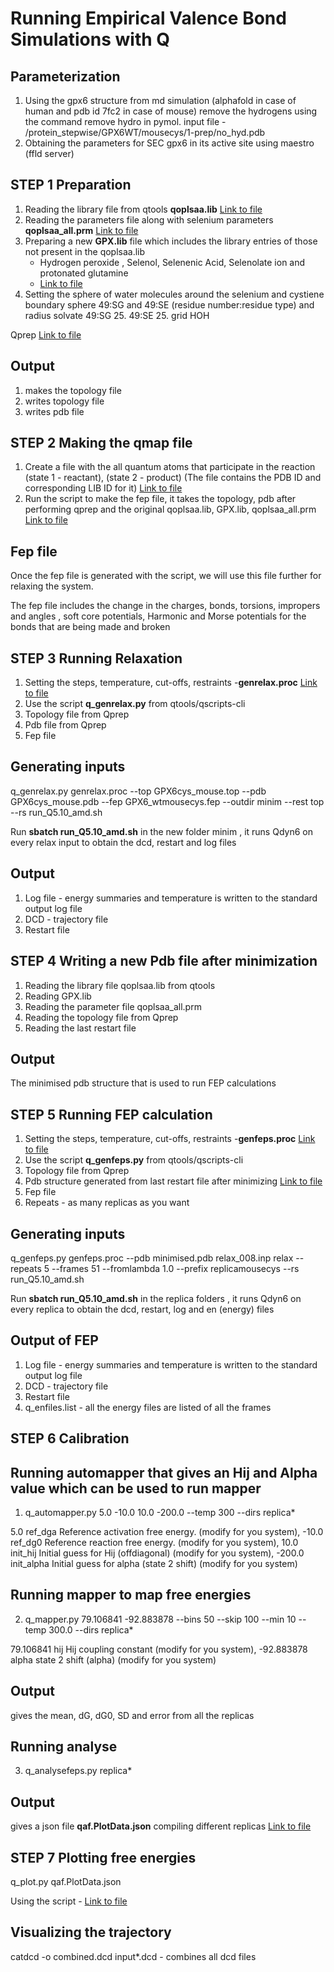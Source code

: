 # Running Empirical Valence Bond Simulations with Q

## Parameterization

1. Using the gpx6 structure from md simulation (alphafold in case of human and pdb id 7fc2 in case of mouse) remove the hydrogens using the command remove hydro in pymol. input file - /protein_stepwise/GPX6WT/mousecys/1-prep/no_hyd.pdb
2. Obtaining the parameters for SEC gpx6 in its active site using maestro (ffld server)
   
## STEP 1 Preparation 

1. Reading the library file from qtools **qoplsaa.lib**
[Link to file](https://github.com/ND7996/PhD_Thesis/blob/main/EVB/protein_stepwise/GPX6WT/mousecys/1-prep/qoplsaa.lib)
2. Reading the parameters file along with selenium parameters **qoplsaa_all.prm**
   [Link to file](https://github.com/ND7996/PhD_Thesis/blob/main/EVB/protein_stepwise/GPX6WT/mousecys/1-prep/qoplsaa_all.prm)
3. Preparing a new **GPX.lib** file which includes the library entries of those not present in the qoplsaa.lib
   - Hydrogen peroxide , Selenol, Selenenic Acid, Selenolate ion and protonated glutamine
   -  [Link to file](https://github.com/ND7996/PhD_Thesis/blob/main/EVB/protein_stepwise/GPX6WT/mousecys/1-prep/GPX.lib)
4. Setting the sphere of water molecules around the selenium and cystiene 
boundary sphere 49:SG and 49:SE (residue number:residue type) and radius solvate 49:SG 25. 49:SE 25. grid HOH

Qprep
[Link to file](https://github.com/ND7996/PhD_Thesis/blob/main/EVB/protein_stepwise/GPX6WT/mousecys/1-prep/prep5.inp)

## Output 

1. makes the topology file 
2. writes topology file 
3. writes pdb file 

##  STEP 2 Making the qmap file

1. Create a file with the all quantum atoms that participate in the reaction (state 1 - reactant), (state 2 - product) (The file contains the PDB ID and corresponding LIB ID for it) [Link to file](https://github.com/ND7996/PhD_Thesis/blob/main/EVB/protein_stepwise/GPX6WT/mousecys/1-prep/fepqmapmousecys.qmap)
2. Run the script to make the fep file, it takes the topology, pdb after performing qprep and the original qoplsaa.lib, GPX.lib, qoplsaa_all.prm  [Link to file](https://github.com/ND7996/PhD_Thesis/blob/main/EVB/protein_stepwise/GPX6WT/mousecys/1-prep/makeFEPmousecys.py)

## Fep file

Once the fep file is generated with the script, we will use this file further for relaxing the system. 

The fep file includes the change in the charges, bonds, torsions, impropers and angles , soft core potentials, Harmonic and Morse potentials for the bonds that are being made and broken

##  STEP 3 Running Relaxation

1. Setting the steps, temperature, cut-offs, restraints -**genrelax.proc** [Link to file](https://github.com/ND7996/PhD_Thesis/blob/main/EVB/protein_stepwise/GPX6WT/mousecys/1-prep/genrelax.proc)
2. Use the script **q_genrelax.py** from qtools/qscripts-cli
3. Topology file from Qprep
4. Pdb file from Qprep
5. Fep file 

## Generating inputs

q_genrelax.py genrelax.proc --top GPX6cys_mouse.top  --pdb GPX6cys_mouse.pdb --fep GPX6_wtmousecys.fep --outdir minim --rest top --rs run_Q5.10_amd.sh

Run **sbatch run_Q5.10_amd.sh** in the new folder minim , it runs Qdyn6 on every relax input to obtain the dcd, restart and log files 

## Output 

1. Log file - energy summaries and temperature is written to the standard output log file
2. DCD - trajectory file
3. Restart file

##  STEP 4 Writing a new Pdb file after minimization 

1. Reading the library file qoplsaa.lib from qtools
2. Reading GPX.lib     
3. Reading the parameter file qoplsaa_all.prm
4. Reading the topology file from Qprep
5. Reading the last restart file

## Output

The minimised pdb structure that is used to run FEP calculations

##  STEP 5 Running FEP calculation

1. Setting the steps, temperature, cut-offs, restraints -**genfeps.proc** [Link to file](https://github.com/ND7996/PhD_Thesis/blob/main/EVB/protein_stepwise/GPX6WT/mousecys/1-prep/genfeps.proc)
2. Use the script **q_genfeps.py** from qtools/qscripts-cli
3. Topology file from Qprep
4. Pdb structure generated from last restart file after minimizing [Link to file](https://github.com/ND7996/PhD_Thesis/blob/main/EVB/protein_stepwise/GPX6WT/mousecys/1-prep/GPX6cys_mouserestart.pdb)
5. Fep file 
6. Repeats - as many replicas as you want

## Generating inputs

q_genfeps.py genfeps.proc --pdb minimised.pdb relax_008.inp relax --repeats 5 --frames 51 --fromlambda 1.0 --prefix replicamousecys --rs run_Q5.10_amd.sh

Run **sbatch run_Q5.10_amd.sh** in the replica folders , it runs Qdyn6 on every replica to obtain the dcd, restart, log and en (energy) files 

## Output of FEP

1. Log file - energy summaries and temperature is written to the standard output log file
2. DCD - trajectory file
3. Restart file
4. q_enfiles.list - all the energy files are listed of all the frames 

## STEP 6 Calibration

## Running automapper that gives an Hij and Alpha value which can be used to run mapper 
1. q_automapper.py 5.0 -10.0 10.0 -200.0 --temp 300 --dirs replica*
   
 5.0  ref_dga Reference activation free energy. (modify for you system), -10.0  ref_dg0  Reference reaction free energy. (modify for you system), 10.0  init_hij  Initial guess for Hij (offdiagonal) (modify  for you system), -200.0 init_alpha Initial guess for alpha (state 2 shift) (modify for you system)

## Running mapper to map free energies

2. q_mapper.py 79.106841 -92.883878 --bins 50 --skip 100 --min 10 --temp 300.0 --dirs replica*

79.106841 hij  Hij coupling constant (modify  for you system), -92.883878 alpha state 2 shift (alpha) (modify  for you system)

## Output 

gives the mean, dG, dG0, SD and error from all the replicas 

## Running analyse

3.  q_analysefeps.py replica* 

## Output 

gives a json file **qaf.PlotData.json** compiling different replicas [Link to file](https://github.com/ND7996/PhD_Thesis/blob/main/EVB/protein_stepwise/GPX6WT/mousecys/1-prep/qaf.PlotData.json)

##  STEP 7 Plotting free energies 

q_plot.py qaf.PlotData.json 

Using the script - [Link to file](https://github.com/ND7996/PhD_Thesis/blob/main/EVB/protein_stepwise/GPX6WT/mousecys/1-prep/energy.ipynb)

## Visualizing the trajectory

catdcd -o combined.dcd input*.dcd  - combines all dcd files 

